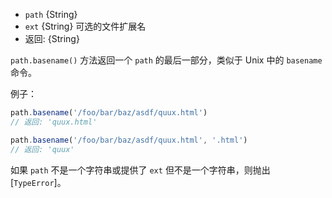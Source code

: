 <!-- YAML
added: v0.1.25
-->

* `path` {String}
* `ext` {String} 可选的文件扩展名
* 返回: {String}

`path.basename()` 方法返回一个 `path` 的最后一部分，类似于 Unix 中的 `basename` 命令。

例子：

```js
path.basename('/foo/bar/baz/asdf/quux.html')
// 返回: 'quux.html'

path.basename('/foo/bar/baz/asdf/quux.html', '.html')
// 返回: 'quux'
```

如果 `path` 不是一个字符串或提供了 `ext` 但不是一个字符串，则抛出 [`TypeError`]。

